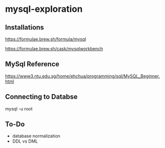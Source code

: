 # mysql-exploration

## Installations

https://formulae.brew.sh/formula/mysql

https://formulae.brew.sh/cask/mysqlworkbench

## MySql Reference
https://www3.ntu.edu.sg/home/ehchua/programming/sql/MySQL_Beginner.html


## Connecting to Databse
mysql -u root

## To-Do
- database normalization
- DDL vs DML 



